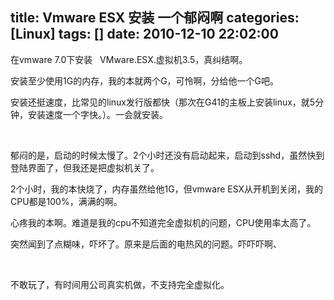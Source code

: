 title: Vmware ESX 安装 一个郁闷啊
categories: [Linux]
tags: []
date: 2010-12-10 22:02:00
---
<p>在vmware 7.0下安装&nbsp;&nbsp; VMware.ESX.虚拟机3.5，真纠结啊。</p><p>安装至少使用1G的内存，我的本就两个G，可怜啊，分给他一个G吧。</p><p>安装还挺速度，比常见的linux发行版都快（那次在G41的主板上安装linux，就5分钟，安装速度一个字快。）。一会就安装。</p><p>&nbsp;</p><p>郁闷的是，启动的时候太慢了。2个小时还没有启动起来，启动到sshd，虽然快到登陆界面了，但我还是把虚拟机关了。</p><p>2个小时，我的本快烧了，内存虽然给他1G，但vmware ESX从开机到关闭，我的CPU都是100%，满满的啊。</p><p>心疼我的本啊。难道是我的cpu不知道完全虚拟机的问题，CPU使用率太高了。</p><p>突然闻到了点糊味，吓坏了。原来是后面的电热风的问题。吓吓吓啊、</p><p>&nbsp;</p><p>不敢玩了，有时间用公司真实机做，不支持完全虚拟化。</p>